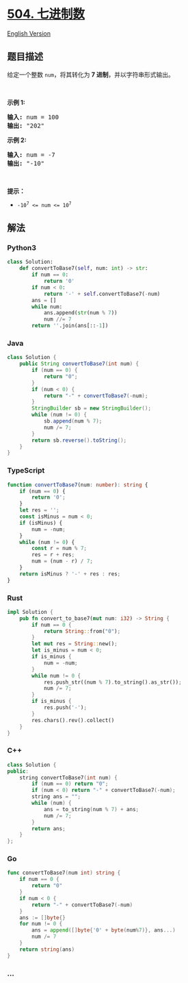 # [504. 七进制数](https://leetcode.cn/problems/base-7)

[English Version](/solution/0500-0599/0504.Base%207/README_EN.md)

## 题目描述

<!-- 这里写题目描述 -->

<p>给定一个整数 <code>num</code>，将其转化为 <strong>7 进制</strong>，并以字符串形式输出。</p>

<p>&nbsp;</p>

<p><strong>示例 1:</strong></p>

<pre>
<strong>输入:</strong> num = 100
<strong>输出:</strong> "202"
</pre>

<p><strong>示例 2:</strong></p>

<pre>
<strong>输入:</strong> num = -7
<strong>输出:</strong> "-10"
</pre>

<p>&nbsp;</p>

<p><strong>提示：</strong></p>

<ul>
	<li><code>-10<sup>7</sup>&nbsp;&lt;= num &lt;= 10<sup>7</sup></code></li>
</ul>

## 解法

<!-- 这里可写通用的实现逻辑 -->

<!-- tabs:start -->

### **Python3**

<!-- 这里可写当前语言的特殊实现逻辑 -->

```python
class Solution:
    def convertToBase7(self, num: int) -> str:
        if num == 0:
            return '0'
        if num < 0:
            return '-' + self.convertToBase7(-num)
        ans = []
        while num:
            ans.append(str(num % 7))
            num //= 7
        return ''.join(ans[::-1])
```

### **Java**

<!-- 这里可写当前语言的特殊实现逻辑 -->

```java
class Solution {
    public String convertToBase7(int num) {
        if (num == 0) {
            return "0";
        }
        if (num < 0) {
            return "-" + convertToBase7(-num);
        }
        StringBuilder sb = new StringBuilder();
        while (num != 0) {
            sb.append(num % 7);
            num /= 7;
        }
        return sb.reverse().toString();
    }
}

```

### **TypeScript**

```ts
function convertToBase7(num: number): string {
    if (num == 0) {
        return '0';
    }
    let res = '';
    const isMinus = num < 0;
    if (isMinus) {
        num = -num;
    }
    while (num != 0) {
        const r = num % 7;
        res = r + res;
        num = (num - r) / 7;
    }
    return isMinus ? '-' + res : res;
}
```

### **Rust**

```rust
impl Solution {
    pub fn convert_to_base7(mut num: i32) -> String {
        if num == 0 {
            return String::from("0");
        }
        let mut res = String::new();
        let is_minus = num < 0;
        if is_minus {
            num = -num;
        }
        while num != 0 {
            res.push_str((num % 7).to_string().as_str());
            num /= 7;
        }
        if is_minus {
            res.push('-');
        }
        res.chars().rev().collect()
    }
}
```

### **C++**

```cpp
class Solution {
public:
    string convertToBase7(int num) {
        if (num == 0) return "0";
        if (num < 0) return "-" + convertToBase7(-num);
        string ans = "";
        while (num) {
            ans = to_string(num % 7) + ans;
            num /= 7;
        }
        return ans;
    }
};
```

### **Go**

```go
func convertToBase7(num int) string {
	if num == 0 {
		return "0"
	}
	if num < 0 {
		return "-" + convertToBase7(-num)
	}
	ans := []byte{}
	for num != 0 {
		ans = append([]byte{'0' + byte(num%7)}, ans...)
		num /= 7
	}
	return string(ans)
}
```

### **...**

```

```

<!-- tabs:end -->
